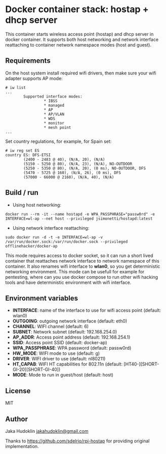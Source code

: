 # Docker container stack: hostap + dhcp server 

This container starts wireless access point (hostap) and dhcp server in docker
container. It supports both host networking and network interface reattaching
to container network namespace modes (host and guest).

## Requirements

On the host system install required wifi drivers, then make sure your wifi adapter
supports AP mode:

```
# iw list
...
        Supported interface modes:
                 * IBSS
                 * managed
                 * AP
                 * AP/VLAN
                 * WDS
                 * monitor
                 * mesh point
...
```

Set country regulations, for example, for Spain set:

```
# iw reg set ES
country ES: DFS-ETSI
        (2400 - 2483 @ 40), (N/A, 20), (N/A)
        (5150 - 5250 @ 80), (N/A, 23), (N/A), NO-OUTDOOR
        (5250 - 5350 @ 80), (N/A, 20), (0 ms), NO-OUTDOOR, DFS
        (5470 - 5725 @ 160), (N/A, 26), (0 ms), DFS
        (57000 - 66000 @ 2160), (N/A, 40), (N/A)
```

## Build / run

* Using host networking:

```
docker run --rm -it --name hostapd -e WPA_PASSPHRASE="passw0rd" -e INTERFACE=wl-ap --net host --privileged jsimonetti/hostapd:latest
```

* Using network interface reattaching:

```
sudo docker run -d -t -e INTERFACE=wl-ap -v /var/run/docker.sock:/var/run/docker.sock --privileged offlinehacker/docker-ap
```

This mode requires access to docker socket, so it can run a short lived
container that reattaches network interface to network namespace of this
container. It also renames wifi interface to **wlan0**, so you get
deterministic networking environment. This mode can be usefull for example for
pentesting, where can you use docker compose to run other wifi hacking tools
and have deterministic environment with wifi interface.

## Environment variables

* **INTERFACE**: name of the interface to use for wifi access point (default: wlan0)
* **OUTGOING**: outgoing network interface (default: eth0)
* **CHANNEL**: WIFI channel (default: 6)
* **SUBNET**: Network subnet (default: 192.168.254.0)
* **AP_ADDR**: Access point address (default: 192.168.254.1)
* **SSID**: Access point SSID (default: docker-ap)
* **WPA_PASSPHRASE**: WPA password (default: passw0rd)
* **HW_MODE**: WIFI mode to use (default: g) 
* **DRIVER**: WIFI driver to use (default: nl80211)
* **HT_CAPAB**: WIFI HT capabilities for 802.11n (default: [HT40-][SHORT-GI-20][SHORT-GI-40]) 
* **MODE**: Mode to run in guest/host (default: host)

## License

MIT

## Author

Jaka Hudoklin <jakahudoklin@gmail.com>

Thanks to https://github.com/sdelrio/rpi-hostap for providing original
implementation.
